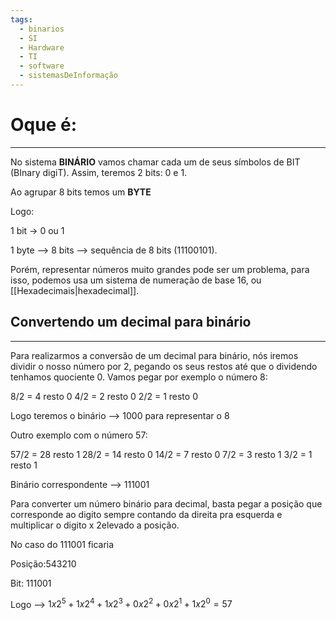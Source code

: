 ```yaml
---
tags:
  - binarios
  - SI
  - Hardware
  - TI
  - software
  - sistemasDeInformação
---
```

# Oque é:
---

No sistema **BINÁRIO** vamos chamar cada um de seus símbolos de BIT (BInary digiT). Assim, teremos 2 bits: 0 e 1.

Ao agrupar 8 bits temos um **BYTE**

Logo: 

1 bit -> 0 ou 1

1 byte --> 8 bits --> sequência de 8 bits (11100101).


Porém, representar números muito grandes pode ser um problema, para isso, podemos usa um sistema de numeração de base 16, ou [[Hexadecimais|hexadecimal]].


## Convertendo um decimal para binário
---

Para realizarmos a conversão de um decimal para binário, nós iremos dividir o nosso número por 2, pegando os seus restos até que o dividendo tenhamos quociente 0.
Vamos pegar por exemplo o número 8:

8/2 = 4 resto 0
4/2 = 2 resto 0
2/2 = 1 resto 0

Logo teremos o binário --> 1000 para representar o 8

Outro exemplo com o número 57:

57/2 = 28 resto 1
28/2 = 14 resto 0
14/2 = 7 resto 0
7/2 = 3 resto 1
3/2 = 1 resto 1

Binário correspondente --> 111001

Para converter um número binário para decimal, basta pegar a posição que corresponde ao digito sempre contando da direita pra esquerda e multiplicar o digito x 2elevado a posição.

No caso do 111001 ficaria

Posição:543210

Bit:        111001

Logo --> $1x2^5+1x2^4+1x2^3+0x2^2+0x2^1+1x2^0=57$

